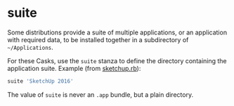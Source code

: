 # suite

Some distributions provide a suite of multiple applications, or an application with required data, to be installed together in a subdirectory of `~/Applications`.

For these Casks, use the `suite` stanza to define the directory containing the application suite. Example (from [sketchup.rb](https://github.com/caskroom/homebrew-cask/blob/312ae841f1f1b2ec07f4d88b7dfdd7fbdf8d4f94/Casks/sketchup.rb#L12)):

```ruby
suite 'SketchUp 2016'
```

The value of `suite` is never an `.app` bundle, but a plain directory.
